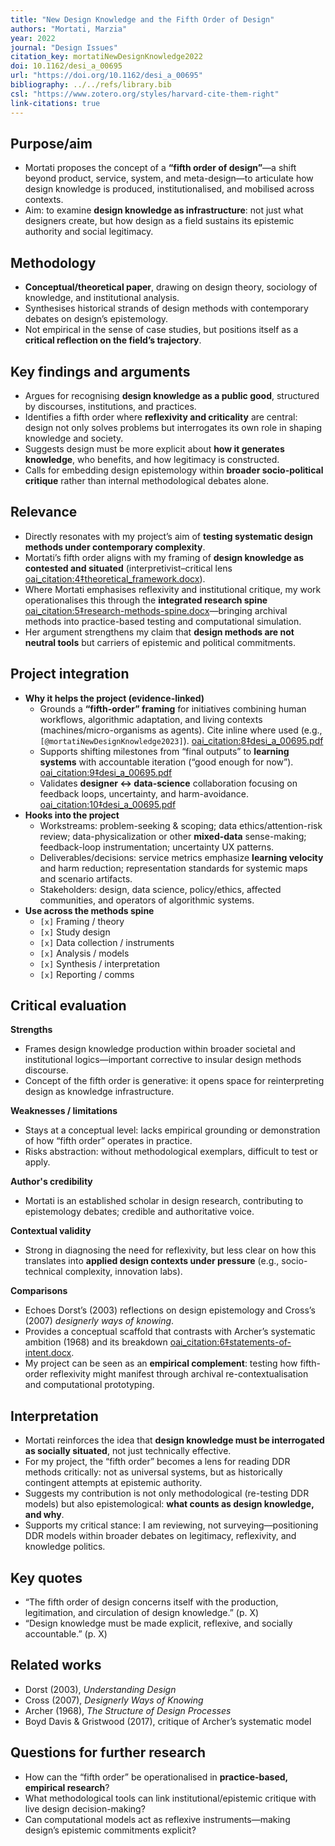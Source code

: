 ```yaml
---
title: "New Design Knowledge and the Fifth Order of Design"
authors: "Mortati, Marzia"
year: 2022
journal: "Design Issues"
citation_key: mortatiNewDesignKnowledge2022
doi: 10.1162/desi_a_00695
url: "https://doi.org/10.1162/desi_a_00695"
bibliography: ../../refs/library.bib
csl: "https://www.zotero.org/styles/harvard-cite-them-right"
link-citations: true
---
```


## Purpose/aim
- Mortati proposes the concept of a **“fifth order of design”**—a shift beyond product, service, system, and meta-design—to articulate how design knowledge is produced, institutionalised, and mobilised across contexts.  
- Aim: to examine **design knowledge as infrastructure**: not just what designers create, but how design as a field sustains its epistemic authority and social legitimacy.

## Methodology
- **Conceptual/theoretical paper**, drawing on design theory, sociology of knowledge, and institutional analysis.  
- Synthesises historical strands of design methods with contemporary debates on design’s epistemology.  
- Not empirical in the sense of case studies, but positions itself as a **critical reflection on the field’s trajectory**.

## Key findings and arguments
- Argues for recognising **design knowledge as a public good**, structured by discourses, institutions, and practices.  
- Identifies a fifth order where **reflexivity and criticality** are central: design not only solves problems but interrogates its own role in shaping knowledge and society.  
- Suggests design must be more explicit about **how it generates knowledge**, who benefits, and how legitimacy is constructed.  
- Calls for embedding design epistemology within **broader socio-political critique** rather than internal methodological debates alone.

## Relevance
- Directly resonates with my project’s aim of **testing systematic design methods under contemporary complexity**.  
- Mortati’s fifth order aligns with my framing of **design knowledge as contested and situated** (interpretivist–critical lens [oai_citation:4‡theoretical_framework.docx](file-service://file-KCmYyHgbXZT1PuSq2yMCbv)).  
- Where Mortati emphasises reflexivity and institutional critique, my work operationalises this through the **integrated research spine** [oai_citation:5‡research-methods-spine.docx](file-service://file-8NbCxS954PQdexv8vsbn7R)—bringing archival methods into practice-based testing and computational simulation.  
- Her argument strengthens my claim that **design methods are not neutral tools** but carriers of epistemic and political commitments.

## Project integration
- **Why it helps the project (evidence-linked)**  
  - Grounds a **“fifth-order” framing** for initiatives combining human workflows, algorithmic adaptation, and living contexts (machines/micro-organisms as agents). Cite inline where used (e.g., ``[@mortatiNewDesignKnowledge2023]``).  [oai_citation:8‡desi_a_00695.pdf](file-service://file-Mefn2fd5W7aXaPx55LeG7m)  
  - Supports shifting milestones from “final outputs” to **learning systems** with accountable iteration (“good enough for now”).  [oai_citation:9‡desi_a_00695.pdf](file-service://file-Mefn2fd5W7aXaPx55LeG7m)  
  - Validates **designer ↔ data-science** collaboration focusing on feedback loops, uncertainty, and harm-avoidance.  [oai_citation:10‡desi_a_00695.pdf](file-service://file-Mefn2fd5W7aXaPx55LeG7m)  
- **Hooks into the project**  
  - Workstreams: problem-seeking & scoping; data ethics/attention-risk review; data-physicalization or other **mixed-data** sense-making; feedback-loop instrumentation; uncertainty UX patterns.  
  - Deliverables/decisions: service metrics emphasize **learning velocity** and harm reduction; representation standards for systemic maps and scenario artifacts.  
  - Stakeholders: design, data science, policy/ethics, affected communities, and operators of algorithmic systems.  
- **Use across the methods spine**  
  - `[x]` Framing / theory  
  - `[x]` Study design  
  - `[x]` Data collection / instruments  
  - `[x]` Analysis / models  
  - `[x]` Synthesis / interpretation  
  - `[x]` Reporting / comms

## Critical evaluation
**Strengths**
- Frames design knowledge production within broader societal and institutional logics—important corrective to insular design methods discourse.  
- Concept of the fifth order is generative: it opens space for reinterpreting design as knowledge infrastructure.  

**Weaknesses / limitations**
- Stays at a conceptual level: lacks empirical grounding or demonstration of how “fifth order” operates in practice.  
- Risks abstraction: without methodological exemplars, difficult to test or apply.  

**Author's credibility**
- Mortati is an established scholar in design research, contributing to epistemology debates; credible and authoritative voice.  

**Contextual validity**
- Strong in diagnosing the need for reflexivity, but less clear on how this translates into **applied design contexts under pressure** (e.g., socio-technical complexity, innovation labs).  

**Comparisons**
- Echoes Dorst’s (2003) reflections on design epistemology and Cross’s (2007) *designerly ways of knowing*.  
- Provides a conceptual scaffold that contrasts with Archer’s systematic ambition (1968) and its breakdown [oai_citation:6‡statements-of-intent.docx](file-service://file-18zEfyiFmfiERBp1gNaFkQ).  
- My project can be seen as an **empirical complement**: testing how fifth-order reflexivity might manifest through archival re-contextualisation and computational prototyping.

## Interpretation
- Mortati reinforces the idea that **design knowledge must be interrogated as socially situated**, not just technically effective.  
- For my project, the “fifth order” becomes a lens for reading DDR methods critically: not as universal systems, but as historically contingent attempts at epistemic authority.  
- Suggests my contribution is not only methodological (re-testing DDR models) but also epistemological: **what counts as design knowledge, and why**.  
- Supports my critical stance: I am reviewing, not surveying—positioning DDR models within broader debates on legitimacy, reflexivity, and knowledge politics.

## Key quotes
- “The fifth order of design concerns itself with the production, legitimation, and circulation of design knowledge.” (p. X)  
- “Design knowledge must be made explicit, reflexive, and socially accountable.” (p. X)  

## Related works
- Dorst (2003), *Understanding Design*  
- Cross (2007), *Designerly Ways of Knowing*  
- Archer (1968), *The Structure of Design Processes*  
- Boyd Davis & Gristwood (2017), critique of Archer’s systematic model  

## Questions for further research
- How can the “fifth order” be operationalised in **practice-based, empirical research**?  
- What methodological tools can link institutional/epistemic critique with live design decision-making?  
- Can computational models act as reflexive instruments—making design’s epistemic commitments explicit?  